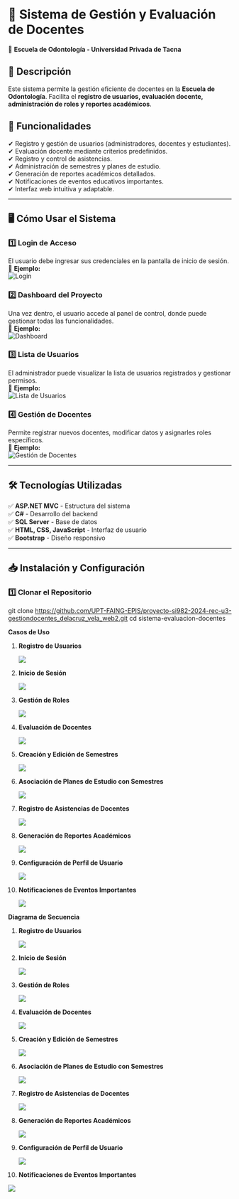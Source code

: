 # 📌 Sistema de Gestión y Evaluación de Docentes  
📍 **Escuela de Odontología - Universidad Privada de Tacna**  

## 📖 Descripción  
Este sistema permite la gestión eficiente de docentes en la **Escuela de Odontología**. Facilita el **registro de usuarios, evaluación docente, administración de roles y reportes académicos**.  

## 🚀 Funcionalidades  
✔ Registro y gestión de usuarios (administradores, docentes y estudiantes).  
✔ Evaluación docente mediante criterios predefinidos.  
✔ Registro y control de asistencias.  
✔ Administración de semestres y planes de estudio.  
✔ Generación de reportes académicos detallados.  
✔ Notificaciones de eventos educativos importantes.  
✔ Interfaz web intuitiva y adaptable.  

---

## 🖥️ **Cómo Usar el Sistema**  

### **1️⃣ Login de Acceso**  
El usuario debe ingresar sus credenciales en la pantalla de inicio de sesión.  
📌 **Ejemplo:**  
![Login](img/funcionamiento/imagen1.png)  

### **2️⃣ Dashboard del Proyecto**  
Una vez dentro, el usuario accede al panel de control, donde puede gestionar todas las funcionalidades.  
📌 **Ejemplo:**  
![Dashboard](img/funcionamiento/imagen2.png)  

### **3️⃣ Lista de Usuarios**  
El administrador puede visualizar la lista de usuarios registrados y gestionar permisos.  
📌 **Ejemplo:**  
![Lista de Usuarios](img/funcionamiento/imagen3.png)  

### **4️⃣ Gestión de Docentes**  
Permite registrar nuevos docentes, modificar datos y asignarles roles específicos.  
📌 **Ejemplo:**  
![Gestión de Docentes](img/funcionamiento/imagen4.png)  

---


## 🛠️ **Tecnologías Utilizadas**  
✅ **ASP.NET MVC** - Estructura del sistema  
✅ **C#** - Desarrollo del backend  
✅ **SQL Server** - Base de datos  
✅ **HTML, CSS, JavaScript** - Interfaz de usuario  
✅ **Bootstrap** - Diseño responsivo  

---

## 📥 **Instalación y Configuración**  
### **1️⃣ Clonar el Repositorio**  

git clone https://github.com/UPT-FAING-EPIS/proyecto-si982-2024-rec-u3-gestiondocentes_delacruz_vela_web2.git
cd sistema-evaluacion-docentes



﻿**Casos de Uso** 

1. **Registro de Usuarios** 

   ![](img/Aspose.Words.ef128a41-b49e-45ce-aea1-7a1561ed71b7.001.jpeg)

2. **Inicio de Sesión** 

   ![](img/Aspose.Words.ef128a41-b49e-45ce-aea1-7a1561ed71b7.002.jpeg)

3. **Gestión de Roles** 

   ![](img/Aspose.Words.ef128a41-b49e-45ce-aea1-7a1561ed71b7.003.jpeg)

4. **Evaluación de Docentes** 

   ![](img/Aspose.Words.ef128a41-b49e-45ce-aea1-7a1561ed71b7.004.jpeg)

5. **Creación y Edición de Semestres** 

   ![](img/Aspose.Words.ef128a41-b49e-45ce-aea1-7a1561ed71b7.005.jpeg)

6. **Asociación de Planes de Estudio con Semestres** 

   ![](img/Aspose.Words.ef128a41-b49e-45ce-aea1-7a1561ed71b7.006.jpeg)

7. **Registro de Asistencias de Docentes** 

   ![](img/Aspose.Words.ef128a41-b49e-45ce-aea1-7a1561ed71b7.007.jpeg)

8. **Generación de Reportes Académicos** 

   ![](img/Aspose.Words.ef128a41-b49e-45ce-aea1-7a1561ed71b7.008.jpeg)

9. **Configuración de Perfil de Usuario** 

   ![](img/Aspose.Words.ef128a41-b49e-45ce-aea1-7a1561ed71b7.009.jpeg)

10. **Notificaciones de Eventos Importantes**

    ![](img/Aspose.Words.ef128a41-b49e-45ce-aea1-7a1561ed71b7.010.jpeg)

**Diagrama de Secuencia** 

1. **Registro de Usuarios** 

   ![](img/Aspose.Words.ef128a41-b49e-45ce-aea1-7a1561ed71b7.011.jpeg)

2. **Inicio de Sesión** 

   ![](img/Aspose.Words.ef128a41-b49e-45ce-aea1-7a1561ed71b7.012.jpeg)

3. **Gestión de Roles** 

   ![](img/Aspose.Words.ef128a41-b49e-45ce-aea1-7a1561ed71b7.013.jpeg)

4. **Evaluación de Docentes** 

   ![](img/Aspose.Words.ef128a41-b49e-45ce-aea1-7a1561ed71b7.014.jpeg)

5. **Creación y Edición de Semestres** 

   ![](img/Aspose.Words.ef128a41-b49e-45ce-aea1-7a1561ed71b7.015.jpeg)

6. **Asociación de Planes de Estudio con Semestres** 

   ![](img/Aspose.Words.ef128a41-b49e-45ce-aea1-7a1561ed71b7.016.jpeg)

7. **Registro de Asistencias de Docentes** 

   ![](img/Aspose.Words.ef128a41-b49e-45ce-aea1-7a1561ed71b7.017.jpeg)

8. **Generación de Reportes Académicos** 

   ![](img/Aspose.Words.ef128a41-b49e-45ce-aea1-7a1561ed71b7.018.jpeg)

9. **Configuración de Perfil de Usuario** 

   ![](img/Aspose.Words.ef128a41-b49e-45ce-aea1-7a1561ed71b7.019.png)

10. **Notificaciones de Eventos Importantes**

![](img/Aspose.Words.ef128a41-b49e-45ce-aea1-7a1561ed71b7.020.jpeg)
